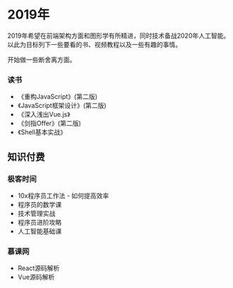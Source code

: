# 2019年

2019年希望在前端架构方面和图形学有所精进，同时技术备战2020年人工智能。以此为目标列下一些要看的书、视频教程以及一些有趣的事情。

开始做一些断舍离方面。

### 读书

- 《重构JavaScript》(第二版)
- 《JavaScript框架设计》(第二版)
- 《深入浅出Vue.js》
- 《剑指Offer》(第二版)
- 《Shell基本实战》


## 知识付费

### 极客时间

- 10x程序员工作法 - 如何提高效率
- 程序员的数学课
- 技术管理实战
- 程序员进阶攻略
- 人工智能基础课


### 慕课网

- React源码解析
- Vue源码解析